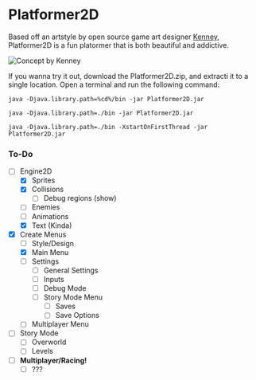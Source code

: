 # Platformer2D

Based off an artstyle by open source game art designer [Kenney](http://www.kenney.nl), Platformer2D is a fun platormer that is both beautiful and addictive.

![Concept by Kenney](http://opengameart.org/sites/default/files/Sample_28.png)

If you wanna try it out, download the Platformer2D.zip, and extracti it to a single location. Open a terminal and run the following command:

``` Windows
java -Djava.library.path=%cd%/bin -jar Platformer2D.jar
```

``` Linux
java -Djava.library.path=./bin -jar Platformer2D.jar
```

``` Mac
java -Djava.library.path=./bin -XstartOnFirstThread -jar Platformer2D.jar
```


### To-Do
- [ ] Engine2D
  - [x] Sprites
  - [x] Collisions
    - [ ] Debug regions (show)
  - [ ] Enemies
  - [ ] Animations
  - [x] Text (Kinda)
- [x] Create Menus
  - [ ] Style/Design
  - [x] Main Menu
  - [ ] Settings
    - [ ] General Settings
    - [ ] Inputs
    - [ ] Debug Mode
    - [ ] Story Mode Menu
      - [ ] Saves
      - [ ] Save Options
  - [ ] Multiplayer Menu
- [ ] Story Mode
  - [ ] Overworld
  - [ ] Levels
- [ ] __Multiplayer/Racing!__
  - [ ] ???
